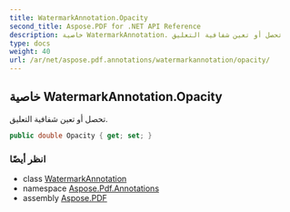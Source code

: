 ```yaml
---
title: WatermarkAnnotation.Opacity
second_title: Aspose.PDF for .NET API Reference
description: خاصية WatermarkAnnotation. تحصل أو تعين شفافية التعليق
type: docs
weight: 40
url: /ar/net/aspose.pdf.annotations/watermarkannotation/opacity/
---
```

## خاصية WatermarkAnnotation.Opacity

تحصل أو تعين شفافية التعليق.

```csharp
public double Opacity { get; set; }
```

### انظر أيضًا

* class [WatermarkAnnotation](../)
* namespace [Aspose.Pdf.Annotations](../../../aspose.pdf.annotations/)
* assembly [Aspose.PDF](../../../)